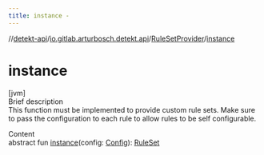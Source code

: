 ```yaml
---
title: instance -
---
```

//[detekt-api](../../index.md)/[io.gitlab.arturbosch.detekt.api](../index.md)/[RuleSetProvider](index.md)/[instance](instance.md)



# instance  
[jvm]  
Brief description  
This function must be implemented to provide custom rule sets. Make sure to pass the configuration to each rule to allow rules to be self configurable.  
  
  
Content  
abstract fun [instance](instance.md)(config: [Config](../-config/index.md)): [RuleSet](../-rule-set/index.md)  



